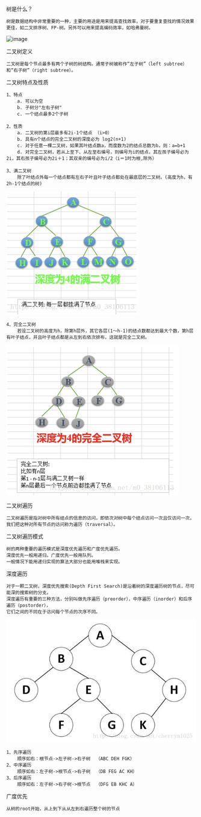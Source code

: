 树是什么？

    树是数据结构中非常重要的一种，主要的用途是用来提高查找效率，对于要重复查找的情况效果更佳，如二叉排序树、FP-树。另外可以用来提高编码效率，如哈弗曼树。
![image](https://github.com/qtccz/Practice/blob/master/tree/images/树.jpg)
    
二叉树定义

    二叉树是每个节点最多有两个子树的树结构。通常子树被称作“左子树”（left subtree）和“右子树”（right subtree）。

二叉树特点及性质
    
    1、特点
        a. 可以为空 
        b. 子树分"左右子树"
        c. 一个结点最多2个子树
        
    2、性质
        a. 二叉树的第i层最多有2i-1个结点 （i>0）
        b. 具有n个结点的完全二叉树的深度必为 log2(n+1)
        c. 对于任意一棵二叉树，如果其叶结点数a，而度数为2的结点总数为b，则：a=b+1 
        d. 对完全二叉树，若从上至下、从左至右编号，则编号为i的结点，其左孩子编号必为2i，其右孩子编号必为2i＋1；其双亲的编号必为i/2（i＝1时为根,除外）
        
    3、满二叉树
        除了叶结点外每一个结点都有左右子叶且叶子结点都处在最底层的二叉树。(高度为h，有2h-1个结点的树)
![image](https://github.com/qtccz/Practice/blob/master/tree/images/满二叉树.png)
        
    4、完全二叉树
        若设二叉树的高度为h，除第h层外，其它各层(1～h-1)的结点数都达到最大个数，第h层有叶子结点，并且叶子结点都是从左到右依次排布，这就是完全二叉树。 
![image](https://github.com/qtccz/Practice/blob/master/tree/images/完全二叉树.png)

二叉树遍历

    二叉树遍历是指对树中所有结点的信息的访问，即依次对树中每个结点访问一次且仅访问一次，我们把这种对所有节点的访问称为遍历（traversal）。

二叉树遍历模式

    树的两种重要的遍历模式是深度优先遍历和广度优先遍历。
    深度优先一般用递归，广度优先一般用队列。
    一般情况下能用递归实现的算法大部分也能用堆栈来实现。
   
深度遍历

    对于一颗二叉树，深度优先搜索(Depth First Search)是沿着树的深度遍历树的节点，尽可能深的搜索树的分支。
    深度遍历有重要的三种方法，分别叫做先序遍历（preorder），中序遍历（inorder）和后序遍历（postorder），
    它们之间的不同在于访问每个节点的次序不同。
![image](https://github.com/qtccz/Practice/blob/master/tree/images/二叉树遍历.jpg)

    1、先序遍历
        顺序如右：根节点->左子树->右子树  （ABC DEH FGK）
    2、中序遍历
        顺序如右：左子树->根节点->右子树  （DB FEG AC KH）
    3、后序遍历
        顺序如右：左子树->右子树->根节点  （DFG EB KHC A）

广度优先
    
    从树的root开始，从上到下从从左到右遍历整个树的节点




